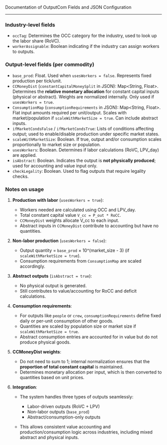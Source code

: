 Documentation of OutputCom Fields and JSON Configuration

---

### Industry-level fields

* `occTag`: Determines the OCC category for the industry, used to look up the labor share (RoVC).
* `workerAssignable`: Boolean indicating if the industry can assign workers to outputs.

### Output-level fields (per commodity)

* `base_prod`: Float. Used when `usesWorkers = false`. Represents fixed production per tick/unit.
* `CCMoneyDist` (`constantCapitalMoneySplit` in JSON): Map\<String, Float>. Determines the **relative monetary allocation** for constant capital inputs (physical or abstract). Weights are normalized internally. Only used if `usesWorkers = true`.
* `ConsumptionMap` (`consumptionRequirements` in JSON): Map\<String, Float>. Flat input amounts required per unit/output. Scales with market/population if `scaleWithMarketSize = true`. Can include abstract inputs.
* `ifMarketCondsFalse` / `ifMarketCondsTrue`: Lists of conditions affecting output; used to enable/disable production under specific market states.
* `scaleWithMarketSize`: Boolean. If true, output and/or consumption scales proportionally to market size or population.
* `usesWorkers`: Boolean. Determines if labor calculations (RoVC, LPV\_day) are applied.
* `isAbstract`: Boolean. Indicates the output is **not physically produced**; used for accounting and value input only.
* `checkLegality`: Boolean. Used to flag outputs that require legality checks.

### Notes on usage

1. **Production with labor** (`usesWorkers = true`):

   * Workers needed are calculated using OCC and LPV\_day.
   * Total constant capital value `V_cc = P_out * RoCC`.
   * `CCMoneyDist` weights allocate V\_cc to each input.
   * Abstract inputs in `CCMoneyDist` contribute to accounting but have no quantities.

2. **Non-labor production** (`usesWorkers = false`):

   * Output quantity = `base_prod` × 10^(market_size - 3) (if `scaleWithMarketSize = true`).
   * Consumption requirements from `ConsumptionMap` are scaled accordingly.

3. **Abstract outputs** (`isAbstract = true`):

   * No physical output is generated.
   * Still contributes to value/accounting for RoCC and deficit calculations.

4. **Consumption requirements**:

   * For outputs like `people` or `crew`, `consumptionRequirements` define fixed daily or per-unit consumption of other goods.
   * Quantities are scaled by population size or market size if `scaleWithMarketSize = true`.
   * Abstract consumption entries are accounted for in value but do not produce physical goods.

5. **CCMoneyDist weights**:

   * Do not need to sum to 1; internal normalization ensures that the **proportion of total constant capital** is maintained.
   * Determines monetary allocation per input, which is then converted to quantities based on unit prices.

6. **Integration**:

   * The system handles three types of outputs seamlessly:

     * Labor-driven outputs (RoVC + LPV)
     * Non-labor outputs (`base_prod`)
     * Abstract/consumption-only outputs
   * This allows consistent value accounting and production/consumption logic across industries, including mixed abstract and physical inputs.
